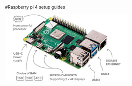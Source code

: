 #Raspberry pi 4 setup guides

<img src="https://github.com/MakerBay/Coral_Reef_Mapping_Drone/blob/master/7.%20camera%20software/raspberrypi4-640x353.jpg" width=400>



